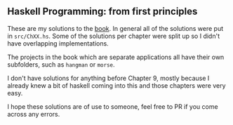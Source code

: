Haskell Programming: from first principles
---

These are my solutions to the [book](https://haskellbook.com). In general all of the solutions were put in `src/ChXX.hs`. Some of the solutions per chapter were split up so I didn't have overlapping implementations.

The projects in the book which are separate applications all have their own subfolders, such as `hangman` or `morse`.

I don't have solutions for anything before Chapter 9, mostly because I already knew a bit of haskell coming into this and those chapters were very easy.

I hope these solutions are of use to someone, feel free to PR if you come across any errors.
